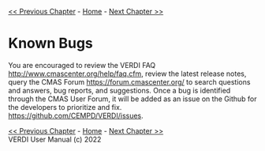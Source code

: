 <!-- BEGIN COMMENT -->
  
[<< Previous Chapter](VERDI_ch14.md) - [Home](README.md) - [Next Chapter >>](VERDI_ch16.md)

<!-- END COMMENT -->

Known Bugs
==========

You are encouraged to review the VERDI FAQ <http://www.cmascenter.org/help/faq.cfm>, review the latest release notes, query the CMAS Forum <https://forum.cmascenter.org/> to search questions and answers, bug reports, and suggestions. Once a bug is identified through the CMAS User Forum, it will be added as an issue on the Github for the developers to prioritize and fix. https://github.com/CEMPD/VERDI/issues.

<!-- BEGIN COMMENT -->

[<< Previous Chapter](VERDI_ch14.md) - [Home](README.md) - [Next Chapter >>](VERDI_ch16.md)<br>
VERDI User Manual (c) 2022<br>

<!-- END COMMENT -->
